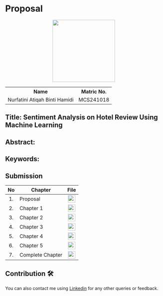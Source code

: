 
# Proposal

<p align="center">
  <img height="200px" src="https://github.com/user-attachments/assets/f09e7d8c-495b-4a64-8285-ea772bcc0d60" />



<table align="center">
  <tr>
    <th>Name</th>
    <th>Matric No.</th>
  </tr>
  <tr>
    <td>Nurfatini Atiqah Binti Hamidi</td>
    <td>MCS241018</td>
  </tr>

</table>

## Title: Sentiment Analysis on Hotel Review Using Machine Learning

## Abstract:


## Keywords: 


## Submission

| No  | Chapter     |                                                 File |
| :-: | ---------- | :---------------------------------------------------------------------------------------------------: |
|  1.  | Proposal | <a href="https://github.com/drshahizan/research-design/blob/main/proposal/proposal24251/fatiniatiqah/Nurfatini%20Atiqah_Proposal.pdf"><img src="../../images/pdf.svg" width="24px" height="24px"></a> |
|  2.  | Chapter 1 | <a href="https://github.com/drshahizan/research-design/blob/main/proposal/proposal24251/fatiniatiqah/Chapter%201/Nurfatini%20Atiqah_Chapter1.pdf"><img src="../../images/pdf.svg" width="24px" height="24px"></a> |
|  3.  | Chapter 2 | <a href="./chapter2/"><img src="../../images/pdf.svg" width="24px" height="24px"></a> |
|  4.  | Chapter 3 | <a href="./chapter3/"><img src="../../images/pdf.svg" width="24px" height="24px"></a> |
|  5.  | Chapter 4 | <a href="./chapter4/"><img src="../../images/pdf.svg" width="24px" height="24px"></a> |
|  6.  | Chapter 5 | <a href="./chapter5/"><img src="../../images/pdf.svg" width="24px" height="24px"></a> |
|  7.  | Complete Chapter | <a href="./chapter5/"><img src="../../images/pdf.svg" width="24px" height="24px"></a> |


## Contribution 🛠️



You can also contact me using [Linkedin](https://www.linkedin.com/in/nurfatiniatiqah/) for any other queries or feedback.

